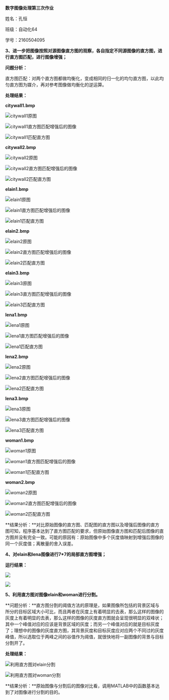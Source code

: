 **数字图像处理第三次作业**

姓名：孔恒

班级：自动化64

学号：2160504095

**3、进一步把图像按照对源图像直方图的观察，各自指定不同源图像的直方图，进行直方图匹配，进行图像增强；**

**问题分析：**

直方图匹配：对两个直方图都做均衡化，变成相同的归一化的均匀直方图，以此均匀直方图为媒介，再对参考图像做均衡化的逆运算。

**处理结果：**

**citywall1.bmp**


![citywall1原图](vb1.png)

![citywall1直方图匹配增强后的图像](vb2.png)

![citywall1匹配直方图](vb3.png)

**citywall2.bmp**


![citywall2原图](vb4.png)

![citywall2直方图匹配增强后的图像](vb5.png)

![citywall2匹配直方图](vb6.png)

**elain1.bmp**


![elain1原图](vb7.png)

![elain1直方图匹配增强后的图像](vb8.png)

![elain1匹配直方图](vb9.png)

**elain2.bmp**


![elain2原图](vb10.png)

![elain2直方图匹配增强后的图像](vb11.png)

![elain2匹配直方图](vb12.png)

**elain3.bmp**


![elain3原图](vb13.png)

![elain3直方图匹配增强后的图像](vb14.png)

![elain3匹配直方图](vb15.png)

**lena1.bmp**


![lena1原图](vb16.png)

![lena1直方图匹配增强后的图像](vb17.png)

![lena1匹配直方图](vb18.png)

**lena2.bmp**


![lena2原图](vb19.png)

![lena2直方图匹配增强后的图像](vb20.png)

![lena2匹配直方图](vb21.png)

**lena3.bmp**


![lena3原图](vb22.png)

![lena3直方图匹配增强后的图像](vb23.png)

![lena3匹配直方图](vb24.png)

**woman1.bmp**


![woman1原图](vb25.png)

![woman1直方图匹配增强后的图像](vb26.png)

![woman1匹配直方图](vb27.png)

**woman2.bmp**


![woman2原图](vb28.png)

![woman2直方图匹配增强后的图像](vb29.png)

![woman2匹配直方图](vb30.png)

**结果分析：**对比原始图像的直方图、匹配图的直方图以及增强后图像的直方图可知，程序基本达到了直方图匹配的要求，但原始图像直方图和匹配后图像的直方图并没有完全一致。可能的原因有：原始图像中多个灰度值映射到增强后图像的同一个灰度值；离散量的舍入误差。

**4、对elain和lena图像进行7\*7的局部直方图增强；**

**运行结果：**

![](vb31.png)

![](vb32.png)

**5、利用直方图对图像elain和woman进行分割。**

**问题分析：**直方图分割的阈值方法的原理是，如果图像所包括的背景区域与所分的目标区域大小可比，而且两者在灰度上有着明显的去表，那么这样的图像的灰度上有着明显的去表，那么这样的图像的灰度直方图就会呈现很明显的双峰状；其中一个峰值对应的应该是背景区域的灰度；而另一个峰值对应的就是目标灰度了；理想中的图像的灰度直方图，其背景灰度和目标灰度应对应两个不同过的灰度峰值，所以选取位于两峰之间的谷值作为阈值，就很快地将一副图像的背景与目标分割开了。

**处理结果：**

![利用直方图对elain分割](vb33.png)

![利用直方图对woman分割](vb34.png)

**结果分析：**原始图像与分割后的图像对比看，调用MATLAB中的函数基本达到了对图像进行分割的目的。
